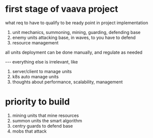 # first stage of vaava project 

what req to have to qualify to be ready point in project implementation

1. unit mechanics, summoning, mining, guarding, defending base
1. enemy units attacking base, in waves, to you have to defend
1. resource management

all units deployment can be done manually, and regulate as needed

--- everything else is irrelevant, like
1. server/client to manage units
1. k8s auto manage units
1. thoughts about performance, scalability, management


# priority to build
1. mining units that mine resources
1. summon units the smart algorithm 
1. centry guards to defend base
1. mobs that attack
